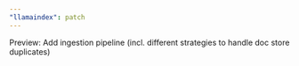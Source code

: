 ```yaml
---
"llamaindex": patch
---
```


Preview: Add ingestion pipeline (incl. different strategies to handle doc store duplicates) 
